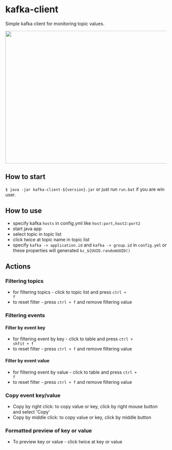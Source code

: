 # kafka-client

Simple kafka client for monitoring topic values.

<img src="https://user-images.githubusercontent.com/5479948/149766027-119ab947-b72e-4a8b-ac9d-8f5f3572a6e7.png" width="610" height="414">


## How to start

`$ java -jar kafka-client-${version}.jar` or just run `run.bat` if you are win user.

## How to use

- specify kafka `hosts` in config.yml like `host:port,host2:port2`
- start java app
- select topic in topic list
- click twice at topic name in topic list
- specify `kafka -> application.id` and  `kafka -> group.id` in `config.yml` or these properties will generated `kc_${UUID.randomUUID()`

## Actions

### Filtering topics

- for filtering topics - click to topic list and press <code>ctrl + f</code>
- to reset filter - press <code>ctrl + f</code> and remove filtering value

### Filtering events

#### Filter by event key

- for filtering event by key - click to table and press <code>ctrl + shfit + f</code>
- to reset filter - press <code>ctrl + f</code> and remove filtering value

#### Filter by event value

- for filtering event by value - click to table and press <code>ctrl + f</code>
- to reset filter - press <code>ctrl + f</code> and remove filtering value

### Copy event key/value

- Copy by right click: to copy value or key, click by right mouse button and select 'Copy'
- Copy by middle click: to copy value or key, click by middle button

### Formatted preview of key or value

- To preview key or value - click twice at key or value
